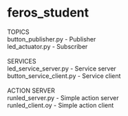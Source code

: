 # feros_student

TOPICS
</br>
button_publisher.py - Publisher
</br>
led_actuator.py - Subscriber
</br>
</br>
SERVICES
</br>
led_service_server.py - Service server
</br>
button_service_client.py - Service client
</br>
</br>
ACTION SERVER
</br>
runled_server.py - Simple action server
</br>
runled_client.oy - Simple action client

